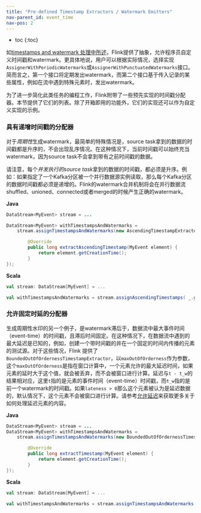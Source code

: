 ```yaml
---
title: "Pre-defined Timestamp Extractors / Watermark Emitters"
nav-parent_id: event_time
nav-pos: 2
---
```

<!--
Licensed to the Apache Software Foundation (ASF) under one
or more contributor license agreements.  See the NOTICE file
distributed with this work for additional information
regarding copyright ownership.  The ASF licenses this file
to you under the Apache License, Version 2.0 (the
"License"); you may not use this file except in compliance
with the License.  You may obtain a copy of the License at

  http://www.apache.org/licenses/LICENSE-2.0

Unless required by applicable law or agreed to in writing,
software distributed under the License is distributed on an
"AS IS" BASIS, WITHOUT WARRANTIES OR CONDITIONS OF ANY
KIND, either express or implied.  See the License for the
specific language governing permissions and limitations
under the License.
-->

* toc
{:toc}

如[timestamps and watermark 处理中所述](doc/dev/event_timestamps_watermarks.html)，Flink提供了抽象，允许程序员自定义时间戳和watermark。更具体地说，用户可以根据实际情况，选择实现`AssignerWithPeriodicWatermarks`或`AssignerWithPunctuatedWatermarks`接口。简而言之，第一个接口将定期发出watermark，而第二个接口基于传入记录的某些属性，例如在流中遇到特殊元素时，发出watermark。

为了进一步简化此类任务的编程工作，Flink附带了一些预先实现的时间戳分配器。本节提供了它们的列表。除了开箱即用的功能外，它们的实现还可以作为自定义实现的示例。

### **具有递增时间戳的分配器**

对于*周期性*生成watermark，最简单的特殊情况是，source task拿到的数据的时间戳都是升序的，不会出现乱序情况。在这种情况下，当前时间戳可以始终充当watermark，因为source task不会拿到带有之前时间戳的数据。

请注意，每个*并发执行的source task*拿到的数据的时间戳，都必须是升序。例如：如果指定了一个Kafka分区被一个并行数据源实例读取，那么每个Kafka分区的数据时间戳都必须是递增的。Flink的watermark合并机制将会在并行数据流shuffled、unioned、connected或者merged的时候产生正确的watermark。

**Java**
```java
DataStream<MyEvent> stream = ...

DataStream<MyEvent> withTimestampsAndWatermarks =
    stream.assignTimestampsAndWatermarks(new AscendingTimestampExtractor<MyEvent>() {

        @Override
        public long extractAscendingTimestamp(MyEvent element) {
            return element.getCreationTime();
        }
});
```
**Scala**
```scala
val stream: DataStream[MyEvent] = ...

val withTimestampsAndWatermarks = stream.assignAscendingTimestamps( _.getCreationTime )
```

### **允许固定时延的分配器**

生成周期性水印的另一个例子，是watermark滞后于，数据流中最大事件时间（event-time）的时间戳，且滞后时间固定。在这种情况下，在数据流中遇到的最大延迟是已知的，例如，创建一个带时间戳的并在一个固定的时间内传播的元素的测试源。对于这些情况，Flink 提供了`BoundedOutOfOrdernessTimestampExtractor`，以`maxOutOfOrderness`作为参数，这个`maxOutOfOrderness`是指在窗口计算中，一个元素允许的最大延迟时间，如果元素的延时大于这个值，就会被丢弃，而不会被窗口进行计算。延迟与`t - t_w`的结果相对应，这里`t`指的是元素的事件时间（event-time）时间戳，而`t_w`指的是前一个watermark的时间戳。如果`lateness > 0`那么这个元素被认为是延迟数据的，默认情况下，这个元素不会被窗口进行计算。请参考[允许延迟](doc/dev/stream/operators/windows.html#allowed-lateness)来获取更多关于如何处理延迟元素的内容。

**Java**
```java
DataStream<MyEvent> stream = ...
DataStream<MyEvent> withTimestampsAndWatermarks =
    stream.assignTimestampsAndWatermarks(new BoundedOutOfOrdernessTimestampExtractor<MyEvent>(Time.seconds(10)) {

        @Override
        public long extractTimestamp(MyEvent element) {
            return element.getCreationTime();
        }
});
```
**Scala**
```scala
val stream: DataStream[MyEvent] = ...

val withTimestampsAndWatermarks = stream.assignTimestampsAndWatermarks(new BoundedOutOfOrdernessTimestampExtractor[MyEvent](Time.seconds(10))( _.getCreationTime ))
```

